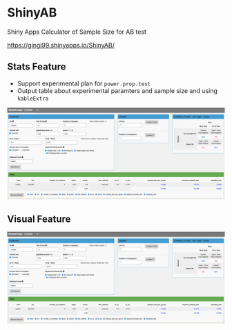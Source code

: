 # ShinyAB
Shiny Apps Calculator of Sample Size for AB test

https://gingi99.shinyapps.io/ShinyAB/

## Stats Feature 
* Support experimental plan for `power.prop.test`
* Output table about experimental paramters and sample size and using `kableExtra`

![image](docs/top1.png)

## Visual Feature

![image](docs/top1.png)

